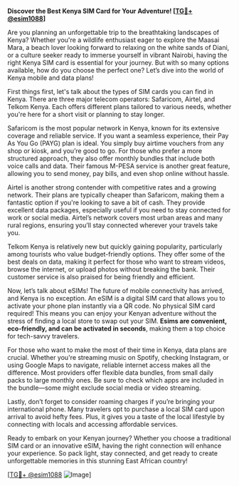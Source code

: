 **Discover the Best Kenya SIM Card for Your Adventure! [[TG💪+ @esim1088](https://t.me/s/esim1088)]**

Are you planning an unforgettable trip to the breathtaking landscapes of Kenya? Whether you're a wildlife enthusiast eager to explore the Maasai Mara, a beach lover looking forward to relaxing on the white sands of Diani, or a culture seeker ready to immerse yourself in vibrant Nairobi, having the right Kenya SIM card is essential for your journey. But with so many options available, how do you choose the perfect one? Let’s dive into the world of Kenya mobile and data plans!

First things first, let's talk about the types of SIM cards you can find in Kenya. There are three major telecom operators: Safaricom, Airtel, and Telkom Kenya. Each offers different plans tailored to various needs, whether you're here for a short visit or planning to stay longer. 

Safaricom is the most popular network in Kenya, known for its extensive coverage and reliable service. If you want a seamless experience, their Pay As You Go (PAYG) plan is ideal. You simply buy airtime vouchers from any shop or kiosk, and you’re good to go. For those who prefer a more structured approach, they also offer monthly bundles that include both voice calls and data. Their famous M-PESA service is another great feature, allowing you to send money, pay bills, and even shop online without hassle.

Airtel is another strong contender with competitive rates and a growing network. Their plans are typically cheaper than Safaricom, making them a fantastic option if you're looking to save a bit of cash. They provide excellent data packages, especially useful if you need to stay connected for work or social media. Airtel’s network covers most urban areas and many rural regions, ensuring you’ll stay connected wherever your travels take you.

Telkom Kenya is relatively new but quickly gaining popularity, particularly among tourists who value budget-friendly options. They offer some of the best deals on data, making it perfect for those who want to stream videos, browse the internet, or upload photos without breaking the bank. Their customer service is also praised for being friendly and efficient.

Now, let’s talk about eSIMs! The future of mobile connectivity has arrived, and Kenya is no exception. An eSIM is a digital SIM card that allows you to activate your phone plan instantly via a QR code. No physical SIM card required! This means you can enjoy your Kenyan adventure without the stress of finding a local store to swap out your SIM. **Esims are convenient, eco-friendly, and can be activated in seconds**, making them a top choice for tech-savvy travelers.

For those who want to make the most of their time in Kenya, data plans are crucial. Whether you're streaming music on Spotify, checking Instagram, or using Google Maps to navigate, reliable internet access makes all the difference. Most providers offer flexible data bundles, from small daily packs to large monthly ones. Be sure to check which apps are included in the bundle—some might exclude social media or video streaming.

Lastly, don’t forget to consider roaming charges if you’re bringing your international phone. Many travelers opt to purchase a local SIM card upon arrival to avoid hefty fees. Plus, it gives you a taste of the local lifestyle by connecting with locals and accessing affordable services.

Ready to embark on your Kenyan journey? Whether you choose a traditional SIM card or an innovative eSIM, having the right connection will enhance your experience. So pack light, stay connected, and get ready to create unforgettable memories in this stunning East African country!

[[TG💪+ @esim1088](https://t.me/s/esim1088) ![Image](https://i.postimg.cc/Y0z9fWf4/image.png)]